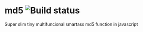 # md5 ![Build status](https://img.shields.io/travis/and3k5/md5.svg)

Super slim tiny multifuncional smartass md5 function in javascript
